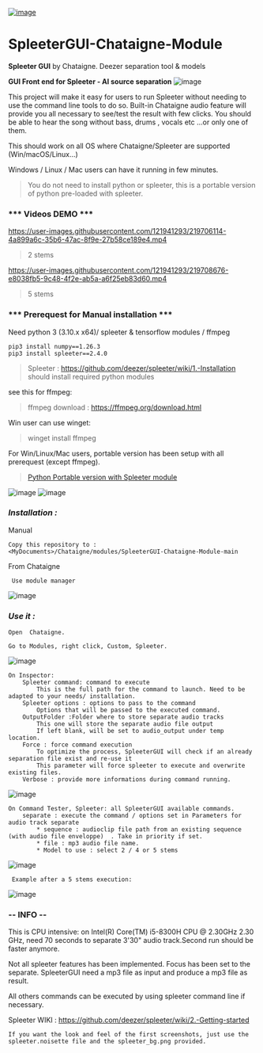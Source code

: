 [![image](https://user-images.githubusercontent.com/121941293/283798323-94bb9a2c-65b0-4d98-a483-e49d4d9b0eb1.png)](http://benjamin.kuperberg.fr/chataigne/en)

# SpleeterGUI-Chataigne-Module

**Spleeter GUI** by Chataigne. Deezer separation tool &amp; models

**GUI Front end for Spleeter - AI source separation**
![image](https://user-images.githubusercontent.com/121941293/218340772-35ed90bb-fc21-40e5-9da1-e142fc963955.png)

This project will make it easy for users to run Spleeter without needing to use the command line tools to do so.
Built-in Chataigne audio feature will provide you all necessary to see/test the result with few clicks. 
You should be able to hear the song without bass, drums , vocals etc ...or only one of them.

This should work on all OS where Chataigne/Spleeter are supported (Win/macOS/Linux...)

Windows / Linux / Mac users can have it running in few minutes.
> You do not need to install python or spleeter, this is a portable version of python pre-loaded with spleeter.

### *** Videos DEMO ***

https://user-images.githubusercontent.com/121941293/219706114-4a899a6c-35b6-47ac-8f9e-27b58ce189e4.mp4
> 2 stems




https://user-images.githubusercontent.com/121941293/219708676-e8038fb5-9c48-4f2e-ab5a-a6f25eb83d60.mp4
> 5 stems

### *** Prerequest for Manual installation ***
Need python 3 (3.10.x x64)/ spleeter & tensorflow modules / ffmpeg

```
pip3 install numpy==1.26.3
pip3 install spleeter==2.4.0
```
> Spleeter : https://github.com/deezer/spleeter/wiki/1.-Installation
should install required python modules

see this for ffmpeg:
> ffmpeg download : https://ffmpeg.org/download.html

Win user can use winget:
> winget install ffmpeg
>


For Win/Linux/Mac users, portable version has been setup with all prerequest (except ffmpeg).
> 
>[Python Portable version with Spleeter module](https://github.com/zak-45/SpleeterGUI-Chataigne-Module/releases/tag/0.0.0.0)



![image](https://user-images.githubusercontent.com/121941293/218341418-6566eae2-6e99-4a71-ab5e-c13528a73cf9.png)
![image](https://user-images.githubusercontent.com/121941293/218341436-ee280cd5-8d38-4ad7-b7d2-bed3641bc831.png)


### ***Installation :***

Manual
```
Copy this repository to :
<MyDocuments>/Chataigne/modules/SpleeterGUI-Chataigne-Module-main

```
From Chataigne
```
 Use module manager

```
![image](https://github.com/user-attachments/assets/2e373f89-43ae-4bb5-b45b-f3dff2842133)


### ***Use it :***

```
Open  Chataigne.

Go to Modules, right click, Custom, Spleeter.
```
![image](https://user-images.githubusercontent.com/121941293/218341586-ccd6ed27-5d1f-4422-b763-8666b112bae4.png)


```
On Inspector:
	Spleeter command: command to execute
		This is the full path for the command to launch. Need to be adapted to your needs/ installation.
	Spleeter options : options to pass to the command
		Options that will be passed to the executed command.
	OutputFolder :Folder where to store separate audio tracks
		This one will store the separate audio file output
		If left blank, will be set to audio_output under temp location.
	Force : force command execution
		To optimize the process, SpleeterGUI will check if an already separation file exist and re-use it
		This parameter will force spleeter to execute and overwrite existing files.
	Verbose : provide more informations during command running.
```

![image](https://user-images.githubusercontent.com/121941293/218341664-a9d52373-fab0-4e79-a63c-5c2423da645e.png)


```
On Command Tester, Spleeter: all SpleeterGUI available commands.
	separate : execute the command / options set in Parameters for audio track separate
		* sequence : audioclip file path from an existing sequence (with audio file enveloppe)  . Take in priority if set.
		* file : mp3 audio file name.
		* Model to use : select 2 / 4 or 5 stems
```
![image](https://user-images.githubusercontent.com/121941293/218341957-5ce0c2dc-a228-48d2-b15c-571a334032a2.png)

```
 Example after a 5 stems execution:
```
![image](https://user-images.githubusercontent.com/121941293/218443314-f2a20a5a-7beb-400d-81ec-988c7686a60a.png)

### -- INFO --
This is CPU intensive: on Intel(R) Core(TM) i5-8300H CPU @ 2.30GHz   2.30 GHz, need 70 seconds to separate 3'30" audio track.Second run should be faster anymore.

Not all spleeter features has been implemented. Focus has been set to the separate. SpleeterGUI need a mp3 file as input and produce a mp3 file as result. 

All others commands can be executed by using spleeter command line if necessary.

Spleeter WIKI : https://github.com/deezer/spleeter/wiki/2.-Getting-started

```
If you want the look and feel of the first screenshots, just use the spleeter.noisette file and the spleeter_bg.png provided.

```
